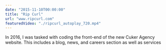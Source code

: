 ```yaml
---
date: "2015-11-10T00:00:00"
title: "Rip Curl"
url: "www.ripcurl.com"
featuredVideo: "./ripcurl_autoplay_720.mp4"
---
```

In 2016, I was tasked with coding the front-end of the new Cuker Agency website. This includes a blog, news, and careers section as well as services 
